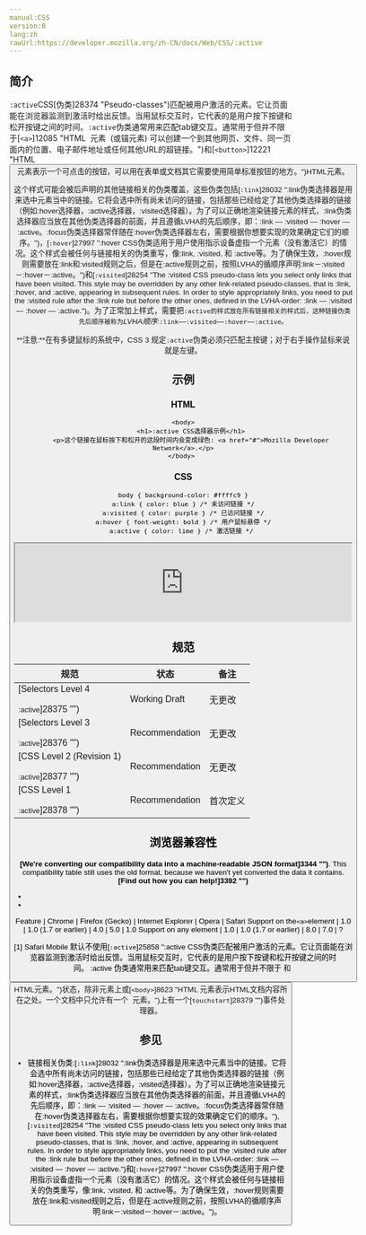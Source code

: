 ```yaml
---
manual:CSS
version:0
lang:zh
rawUrl:https://developer.mozilla.org/zh-CN/docs/Web/CSS/:active
---
```





## 简介<a name="简介"></a>


`:active`CSS[伪类]28374 "Pseudo-classes")匹配被用户激活的元素。它让页面能在浏览器监测到激活时给出反馈。当用鼠标交互时，它代表的是用户按下按键和松开按键之间的时间。`:active`伪类通常用来匹配tab键交互。通常用于但并不限于[`<a>`]12085 "HTML <a> 元素  (或锚元素) 可以创建一个到其他网页、文件、同一页面内的位置、电子邮件地址或任何其他URL的超链接。")和[`<button>`]12221 "HTML <button> 元素表示一个可点击的按钮，可以用在表单或文档其它需要使用简单标准按钮的地方。")HTML元素。



这个样式可能会被后声明的其他链接相关的伪类覆盖，这些伪类包括[`:link`]28032 ":link伪类选择器是用来选中元素当中的链接。它将会选中所有尚未访问的链接，包括那些已经给定了其他伪类选择器的链接（例如:hover选择器，:active选择器，:visited选择器）。为了可以正确地渲染链接元素的样式，:link伪类选择器应当放在其他伪类选择器的前面，并且遵循LVHA的先后顺序，即：:link — :visited — :hover — :active。:focus伪类选择器常伴随在:hover伪类选择器左右，需要根据你想要实现的效果确定它们的顺序。")，[`:hover`]27997 ":hover CSS伪类适用于用户使用指示设备虚指一个元素（没有激活它）的情况。这个样式会被任何与链接相关的伪类重写，像:link, :visited, 和 :active等。为了确保生效，:hover规则需要放在:link和:visited规则之后，但是在:active规则之前，按照LVHA的循顺序声明:link－:visited－:hover－:active。")和[`:visited`]28254 "The :visited CSS pseudo-class lets you select only links that have been visited. This style may be overridden by any other link-related pseudo-classes, that is :link, :hover, and :active, appearing in subsequent rules. In order to style appropriately links, you need to put the :visited rule after the :link rule but before the other ones, defined in the LVHA-order: :link — :visited — :hover — :active.")。为了正常加上样式，需要把`:active的样式放在所有链接相关的样式后，这种链接伪类先后顺序被称为`*LVHA顺序*:`:link`—`:visited`—`:hover`—`:active。`

**注意:**在有多键鼠标的系统中，CSS 3 规定`:active`伪类必须只匹配主按键；对于右手操作鼠标来说就是左键。

## 示例<a name="Example"></a>

### HTML<a name="HTML"></a>

```
<body>
    <h1>:active CSS选择器示例</h1>
    <p>这个链接在鼠标按下和松开的这段时间内会变成绿色: <a href="#">Mozilla Developer Network</a>.</p>
</body> 

```

### CSS<a name="CSS"></a>

```
body { background-color: #ffffc9 }
a:link { color: blue } /* 未访问链接 */
a:visited { color: purple } /* 已访问链接 */
a:hover { font-weight: bold } /* 用户鼠标悬停 */
a:active { color: lime } /* 激活链接 */ 

```

<iframe src='https://mdn.mozillademos.org/zh-CN/docs/Web/CSS/:active$samples/example?revision=786514' width='600' height='140'></iframe>



## 规范<a name="规范"></a>

规范 | 状态 | 备注 
 ---  |  ---  |  ---  | 
[Selectors Level 4<br></br><small>:active</small>]28375 "") | Working Draft | 无更改 
[Selectors Level 3<br></br><small>:active</small>]28376 "") | Recommendation | 无更改 
[CSS Level 2 (Revision 1)<br></br><small>:active</small>]28377 "") | Recommendation | 无更改 
[CSS Level 1<br></br><small>:active</small>]28378 "") | Recommendation | 首次定义 


## 浏览器兼容性<a name="浏览器兼容性"></a>


**[We&#39;re converting our compatibility data into a machine-readable JSON format]3344 "")**. This compatibility table still uses the old format, because we haven&#39;t yet converted the data it contains.**[Find out how you can help!]3392 "")**


* 
* 

Feature | Chrome | Firefox (Gecko) | Internet Explorer | Opera | Safari 
Support on the`<a>`element | 1.0 | 1.0 (1.7 or earlier) | 4.0 | 5.0 | 1.0 
Support on any element | 1.0 | 1.0 (1.7 or earlier) | 8.0 | 7.0 | ? 






[1] Safari Mobile 默认不使用[`:active`]25858 ":active CSS伪类匹配被用户激活的元素。它让页面能在浏览器监测到激活时给出反馈。当用鼠标交互时，它代表的是用户按下按键和松开按键之间的时间。 :active 伪类通常用来匹配tab键交互。通常用于但并不限于 <a> 和 <button> HTML元素。")状态，除非元素上或[`<body>`]8623 "HTML <body> 元素表示HTML文档内容所在之处。一个文档中只允许有一个 <body> 元素。")上有一个[`touchstart`]28379 "")事件处理器。


## 参见<a name="参见"></a>

* 链接相关伪类:[`:link`]28032 ":link伪类选择器是用来选中元素当中的链接。它将会选中所有尚未访问的链接，包括那些已经给定了其他伪类选择器的链接（例如:hover选择器，:active选择器，:visited选择器）。为了可以正确地渲染链接元素的样式，:link伪类选择器应当放在其他伪类选择器的前面，并且遵循LVHA的先后顺序，即：:link — :visited — :hover — :active。:focus伪类选择器常伴随在:hover伪类选择器左右，需要根据你想要实现的效果确定它们的顺序。"),[`:visited`]28254 "The :visited CSS pseudo-class lets you select only links that have been visited. This style may be overridden by any other link-related pseudo-classes, that is :link, :hover, and :active, appearing in subsequent rules. In order to style appropriately links, you need to put the :visited rule after the :link rule but before the other ones, defined in the LVHA-order: :link — :visited — :hover — :active.")和[`:hover`]27997 ":hover CSS伪类适用于用户使用指示设备虚指一个元素（没有激活它）的情况。这个样式会被任何与链接相关的伪类重写，像:link, :visited, 和 :active等。为了确保生效，:hover规则需要放在:link和:visited规则之后，但是在:active规则之前，按照LVHA的循顺序声明:link－:visited－:hover－:active。")。



